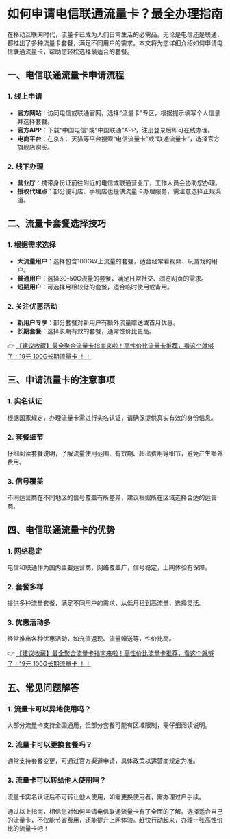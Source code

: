 # 如何申请电信联通流量卡？最全办理指南

在移动互联网时代，流量卡已成为人们日常生活的必需品。无论是电信还是联通，都推出了多种流量卡套餐，满足不同用户的需求。本文将为您详细介绍如何申请电信联通流量卡，帮助您轻松选择最适合的套餐。

## 一、电信联通流量卡申请流程

### 1. 线上申请
- **官方网站**：访问电信或联通官网，选择“流量卡”专区，根据提示填写个人信息并选择套餐。
- **官方APP**：下载“中国电信”或“中国联通”APP，注册登录后即可在线办理。
- **电商平台**：在京东、天猫等平台搜索“电信流量卡”或“联通流量卡”，选择官方旗舰店购买。

### 2. 线下办理
- **营业厅**：携带身份证前往附近的电信或联通营业厅，工作人员会协助您办理。
- **授权代理点**：部分便利店、手机店也提供流量卡办理服务，需注意选择正规渠道。

## 二、流量卡套餐选择技巧

### 1. 根据需求选择
- **大流量用户**：选择包含100G以上流量的套餐，适合经常看视频、玩游戏的用户。
- **普通用户**：选择30-50G流量的套餐，满足日常社交、浏览网页的需求。
- **短期用户**：可选择月租较低的套餐，适合临时使用或备用。

### 2. 关注优惠活动
- **新用户专享**：部分套餐对新用户有额外流量赠送或首月优惠。
- **长期套餐**：选择长期有效的套餐，通常性价比更高。

👉 [【建议收藏】最全聚合流量卡指南来啦！高性价比流量卡推荐，看这个就够了！19元 100G长期流量卡 ！！](https://bit.ly/Liuliangka)

## 三、申请流量卡的注意事项

### 1. 实名认证
根据国家规定，办理流量卡需进行实名认证，请确保提供真实有效的身份信息。

### 2. 套餐细节
仔细阅读套餐说明，了解流量使用范围、有效期、超出费用等细节，避免产生额外费用。

### 3. 信号覆盖
不同运营商在不同地区的信号覆盖有所差异，建议根据所在区域选择合适的运营商。

## 四、电信联通流量卡的优势

### 1. 网络稳定
电信和联通作为国内主要运营商，网络覆盖广，信号稳定，上网体验有保障。

### 2. 套餐多样
提供多种流量套餐，满足不同用户的需求，从低月租到高流量，选择灵活。

### 3. 优惠活动多
经常推出各种优惠活动，如充值返现、流量赠送等，性价比高。

👉 [【建议收藏】最全聚合流量卡指南来啦！高性价比流量卡推荐，看这个就够了！19元 100G长期流量卡 ！！](https://bit.ly/Liuliangka)

## 五、常见问题解答

### 1. 流量卡可以异地使用吗？
大部分流量卡支持全国通用，但部分套餐可能有区域限制，需仔细阅读说明。

### 2. 流量卡可以更换套餐吗？
通常支持套餐变更，可通过官方渠道申请，具体政策以运营商规定为准。

### 3. 流量卡可以转给他人使用吗？
流量卡实名认证后不可转让他人使用，如需更换使用者，需办理过户手续。

通过以上指南，相信您对如何申请电信联通流量卡有了全面的了解。选择适合自己的流量卡，不仅能节省费用，还能提升上网体验。赶快行动起来，办理一张高性价比的流量卡吧！